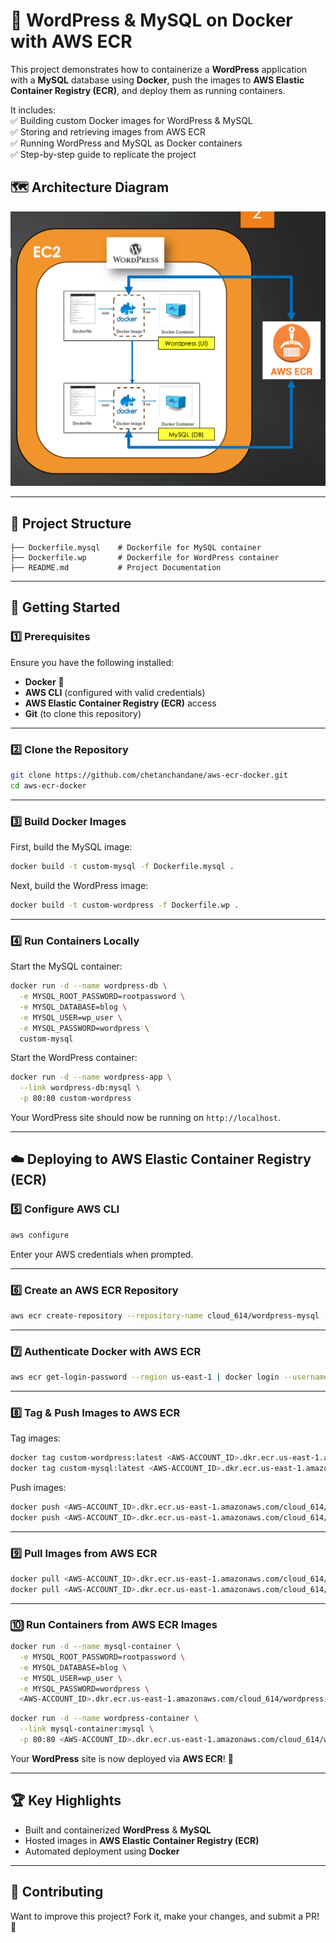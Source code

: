 # 🚀 WordPress & MySQL on Docker with AWS ECR  

This project demonstrates how to containerize a **WordPress** application with a **MySQL** database using **Docker**, push the images to **AWS Elastic Container Registry (ECR)**, and deploy them as running containers.  

It includes:  
✅ Building custom Docker images for WordPress & MySQL  
✅ Storing and retrieving images from AWS ECR  
✅ Running WordPress and MySQL as Docker containers  
✅ Step-by-step guide to replicate the project  

## 🗺️ Architecture Diagram

![Architecture Diagram](assets/architecture.png)

---

## 📂 Project Structure  

```
├── Dockerfile.mysql    # Dockerfile for MySQL container  
├── Dockerfile.wp       # Dockerfile for WordPress container  
├── README.md           # Project Documentation  
```

---

## 🚀 Getting Started  

### 1️⃣ Prerequisites  

Ensure you have the following installed:  
- **Docker** 🐳  
- **AWS CLI** (configured with valid credentials)  
- **AWS Elastic Container Registry (ECR)** access  
- **Git** (to clone this repository)  

---

### 2️⃣ Clone the Repository  

```sh
git clone https://github.com/chetanchandane/aws-ecr-docker.git  
cd aws-ecr-docker
```
---

### 3️⃣ Build Docker Images  

First, build the MySQL image:  

```sh
docker build -t custom-mysql -f Dockerfile.mysql .
```

Next, build the WordPress image:  

```sh
docker build -t custom-wordpress -f Dockerfile.wp .
```

---

### 4️⃣ Run Containers Locally  

Start the MySQL container:  

```sh
docker run -d --name wordpress-db \
  -e MYSQL_ROOT_PASSWORD=rootpassword \
  -e MYSQL_DATABASE=blog \
  -e MYSQL_USER=wp_user \
  -e MYSQL_PASSWORD=wordpress \
  custom-mysql
```

Start the WordPress container:  

```sh
docker run -d --name wordpress-app \
  --link wordpress-db:mysql \
  -p 80:80 custom-wordpress
```

Your WordPress site should now be running on `http://localhost`.

---

## ☁️ Deploying to AWS Elastic Container Registry (ECR)  

### 5️⃣ Configure AWS CLI  

```sh
aws configure  
```

Enter your AWS credentials when prompted.  

---

### 6️⃣ Create an AWS ECR Repository  

```sh
aws ecr create-repository --repository-name cloud_614/wordpress-mysql --region us-east-1  
```

---

### 7️⃣ Authenticate Docker with AWS ECR  

```sh
aws ecr get-login-password --region us-east-1 | docker login --username AWS --password-stdin <AWS-ACCOUNT_ID>.dkr.ecr.us-east-1.amazonaws.com  
```

---

### 8️⃣ Tag & Push Images to AWS ECR  

Tag images:  

```sh
docker tag custom-wordpress:latest <AWS-ACCOUNT_ID>.dkr.ecr.us-east-1.amazonaws.com/cloud_614/wordpress-mysql:wordpress  
docker tag custom-mysql:latest <AWS-ACCOUNT_ID>.dkr.ecr.us-east-1.amazonaws.com/cloud_614/wordpress-mysql:mysql  
```

Push images:  

```sh
docker push <AWS-ACCOUNT_ID>.dkr.ecr.us-east-1.amazonaws.com/cloud_614/wordpress-mysql:wordpress  
docker push <AWS-ACCOUNT_ID>.dkr.ecr.us-east-1.amazonaws.com/cloud_614/wordpress-mysql:mysql  
```

---

### 9️⃣ Pull Images from AWS ECR  

```sh
docker pull <AWS-ACCOUNT_ID>.dkr.ecr.us-east-1.amazonaws.com/cloud_614/wordpress-mysql:mysql  
docker pull <AWS-ACCOUNT_ID>.dkr.ecr.us-east-1.amazonaws.com/cloud_614/wordpress-mysql:wordpress  
```

---

### 🔟 Run Containers from AWS ECR Images  

```sh
docker run -d --name mysql-container \
  -e MYSQL_ROOT_PASSWORD=rootpassword \
  -e MYSQL_DATABASE=blog \
  -e MYSQL_USER=wp_user \
  -e MYSQL_PASSWORD=wordpress \
  <AWS-ACCOUNT_ID>.dkr.ecr.us-east-1.amazonaws.com/cloud_614/wordpress-mysql:mysql
```

```sh
docker run -d --name wordpress-container \
  --link mysql-container:mysql \
  -p 80:80 <AWS-ACCOUNT_ID>.dkr.ecr.us-east-1.amazonaws.com/cloud_614/wordpress-mysql:wordpress
```

Your **WordPress** site is now deployed via **AWS ECR**! 🎉  

---

## 🏆 Key Highlights  

- Built and containerized **WordPress** & **MySQL**  
- Hosted images in **AWS Elastic Container Registry (ECR)**  
- Automated deployment using **Docker**  

---

## 🤝 Contributing  

Want to improve this project? Fork it, make your changes, and submit a PR! 🚀  

